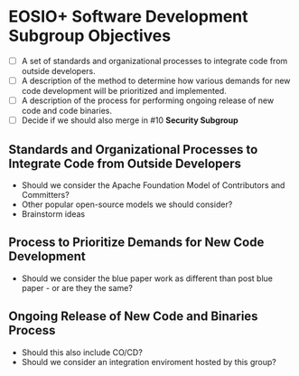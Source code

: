 # EOSIO+ Software Development Subgroup Objectives
- [ ] A set of standards and organizational processes to integrate code from outside developers.
- [ ] A description of the method to determine how various demands for new code development will be prioritized and implemented.
- [ ] A description of the process for performing ongoing release of new code and code binaries.
- [ ] Decide if we should also merge in #10 **Security Subgroup**

## Standards and Organizational Processes to Integrate Code from Outside Developers
- Should we consider the Apache Foundation Model of Contributors and Committers?
- Other popular open-source models we should consider?
- Brainstorm ideas

## Process to Prioritize Demands for New Code Development
- Should we consider the blue paper work as different than post blue paper - or are they the same?

## Ongoing Release of New Code and Binaries Process
- Should this also include CO/CD?
- Should we consider an integration enviroment hosted by this group?
